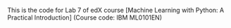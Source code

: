 This is the code for Lab 7 of edX course [Machine Learning with Python: A Practical Introduction] (Course code: IBM ML0101EN)
